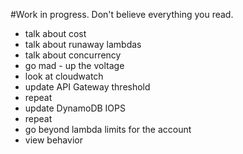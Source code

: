 #Work in progress.  Don't believe everything you read.

- talk about cost
- talk about runaway lambdas
- talk about concurrency
- go mad - up the voltage
- look at cloudwatch
- update API Gateway threshold
- repeat
- update DynamoDB IOPS
- repeat
- go beyond lambda limits for the account
- view  behavior